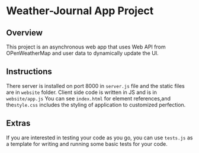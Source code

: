 # Weather-Journal App Project

## Overview
This project is an asynchronous web app that uses Web API from OPenWeatherMap  and user data to dynamically update the UI. 

## Instructions
There server is installed on port 8000 in `server.js` file and the static files are in `website` folder. Client side code is written in JS and is in `website/app.js` You can see `index.html` for element references,and the`style.css` includes the styling of  application to customized perfection.

## Extras
If you are interested in testing your code as you go, you can use `tests.js` as a template for writing and running some basic tests for your code.
